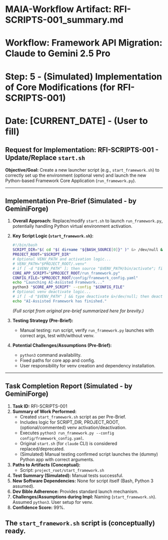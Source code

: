 # MAIA-Workflow Artifact: RFI-SCRIPTS-001_summary.md
# Workflow: Framework API Migration: Claude to Gemini 2.5 Pro
# Step: 5 - (Simulated) Implementation of Core Modifications (for RFI-SCRIPTS-001)
# Date: [CURRENT_DATE] - (User to fill)

## Request for Implementation: RFI-SCRIPTS-001 - Update/Replace `start.sh`

**Objective/Goal:** Create a new launcher script (e.g., `start_framework.sh`) to correctly set up the environment (optional venv) and launch the new Python-based Framework Core Application (`run_framework.py`).

---
## Implementation Pre-Brief (Simulated - by GeminiForge)

1.  **Overall Approach:**
    Replace/modify `start.sh` to launch `run_framework.py`, potentially handling Python virtual environment activation.

2.  **Key Script Logic (`start_framework.sh`):**
    ```bash
    #!/bin/bash
    SCRIPT_DIR="$( cd "$( dirname "${BASH_SOURCE[0]}" )" &> /dev/null && pwd )"
    PROJECT_ROOT="$SCRIPT_DIR"
    # Optional VENV_PATH and activation logic...
    # VENV_PATH="$PROJECT_ROOT/.venv"
    # if [ -d "$VENV_PATH" ]; then source "$VENV_PATH/bin/activate"; fi
    CORE_APP_SCRIPT="$PROJECT_ROOT/run_framework.py"
    CONFIG_FILE="$PROJECT_ROOT/config/framework_config.yaml"
    echo "Launching AI-Assisted Framework..."
    python3 "$CORE_APP_SCRIPT" --config "$CONFIG_FILE"
    # Optional venv deactivate logic...
    # if [ -d "$VENV_PATH" ] && type deactivate &>/dev/null; then deactivate; fi
    echo "AI-Assisted Framework has finished."
    ```
    *(Full script from original pre-brief summarized here for brevity.)*

3.  **Testing Strategy (Pre-Brief):**
    *   Manual testing: run script, verify `run_framework.py` launches with correct args, test with/without venv.

4.  **Potential Challenges/Assumptions (Pre-Brief):**
    *   `python3` command availability.
    *   Fixed paths for core app and config.
    *   User responsibility for venv creation and dependency installation.

---
## Task Completion Report (Simulated - by GeminiForge)

1.  **Task ID:** RFI-SCRIPTS-001
2.  **Summary of Work Performed:**
    *   Created `start_framework.sh` script as per Pre-Brief.
    *   Includes logic for SCRIPT_DIR, PROJECT_ROOT, (optional/commented) venv activation/deactivation.
    *   Executes `python3 run_framework.py --config config/framework_config.yaml`.
    *   Original `start.sh` (for `claude` CLI) is considered replaced/deprecated.
    *   (Simulated) Manual testing confirmed script launches the (dummy) Python app with correct arguments.
3.  **Paths to Artifacts (Conceptual):**
    *   Script: `project_root/start_framework.sh`
4.  **Test Summary (Simulated):** Manual tests successful.
5.  **New Software Dependencies:** None for script itself (Bash, Python 3 assumed).
6.  **Dev Bible Adherence:** Provides standard launch mechanism.
7.  **Challenges/Assumptions during Impl:** Naming (`start_framework.sh`). Assumed `python3`. User setup for venv.
8.  **Confidence Score:** 99%.

The `start_framework.sh` script is (conceptually) ready.
---
